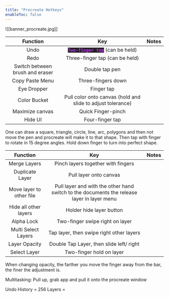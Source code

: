 ```yaml
---
title: "Procreate Hotkeys"
enableToc: false
---
```

![[banner_procreate.jpg]]
<style> code { color: #BD35ED; background: #232323; } </style>

|Function|Key|Notes
|:-:|:-:|:-:
|Undo|**`Two-finger tap`** (can be held)
|Redo|Three-finger tap (can be held)
|Switch between brush and eraser|Double tap pen
|Copy Paste Menu|Three-fingers down
|Eye Dropper|Finger tap
|Color Bucket|Pull color onto canvas (hold and slide to adjust tolerance)
|Maximize canvas|Quick Finger-pinch
|Hide UI|Four-finger tap

One can draw a square, triangle, circle, line, arc, polygons and then not move the pen and procreate will make it to that shape. Then tap with finger to rotate in 15 degree angles. Hold down finger to turn into perfect shape.

|Function|Key|Notes
|:-:|:-:|:-:
|Merge Layers|Pinch layers together with fingers
|Duplicate Layer|Pull layer onto canvas
|Move layer to other file|Pull layer and with the other hand switch to the documents the release layer in layer menu
|Hide all other layers|Holder hide layer button
|Alpha Lock|Two-finger swipe right on layer
|Multi Select Layers|Tap layer, then swipe right other layers
|Layer Opacity|Double Tap Layer, then slide left/ right
|Select Layer|Two-finger hold on layer

When changing opacity, the farther you move the finger away from the bar, the finer the adjustment is.

Multitasking: Pull up, grab app and pull it onto the procreate window

Undo History = 256
Layers = 